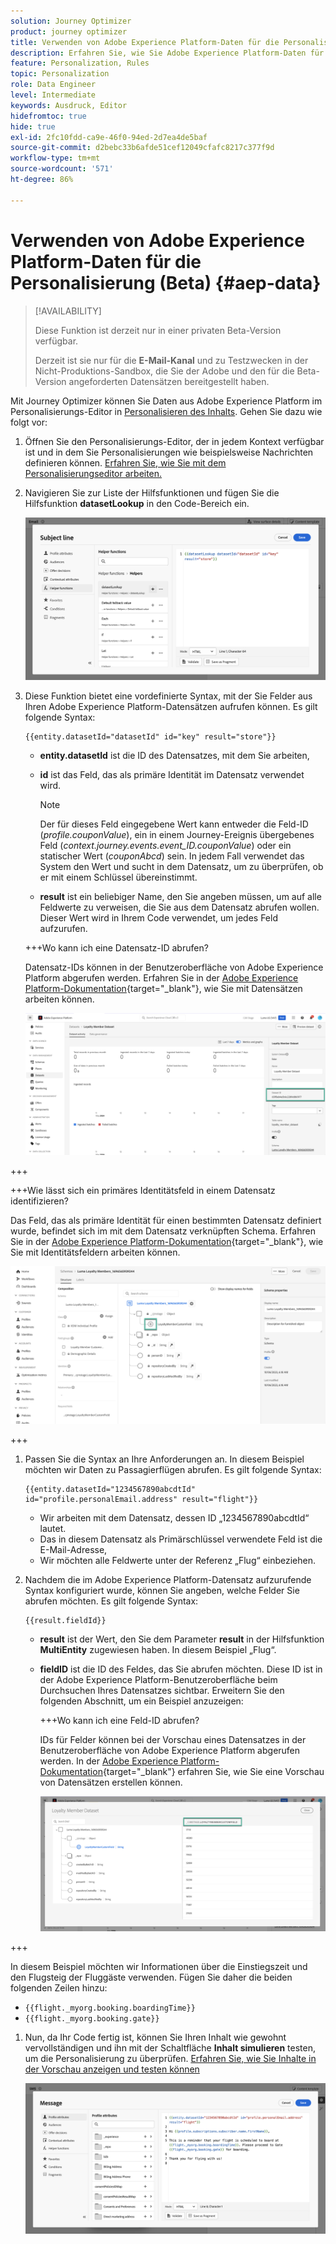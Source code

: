 ```yaml
---
solution: Journey Optimizer
product: journey optimizer
title: Verwenden von Adobe Experience Platform-Daten für die Personalisierung (Beta)
description: Erfahren Sie, wie Sie Adobe Experience Platform-Daten für die Personalisierung verwenden.
feature: Personalization, Rules
topic: Personalization
role: Data Engineer
level: Intermediate
keywords: Ausdruck, Editor
hidefromtoc: true
hide: true
exl-id: 2fc10fdd-ca9e-46f0-94ed-2d7ea4de5baf
source-git-commit: d2bebc33b6afde51cef12049cfafc8217c377f9d
workflow-type: tm+mt
source-wordcount: '571'
ht-degree: 86%

---
```


# Verwenden von Adobe Experience Platform-Daten für die Personalisierung (Beta) {#aep-data}

>[!AVAILABILITY]
>
>Diese Funktion ist derzeit nur in einer privaten Beta-Version verfügbar.
>
>Derzeit ist sie nur für die **E-Mail-Kanal** und zu Testzwecken in der Nicht-Produktions-Sandbox, die Sie der Adobe und den für die Beta-Version angeforderten Datensätzen bereitgestellt haben.

Mit Journey Optimizer können Sie Daten aus Adobe Experience Platform im Personalisierungs-Editor in [Personalisieren des Inhalts](../personalization/personalize.md). Gehen Sie dazu wie folgt vor:

1. Öffnen Sie den Personalisierungs-Editor, der in jedem Kontext verfügbar ist und in dem Sie Personalisierungen wie beispielsweise Nachrichten definieren können. [Erfahren Sie, wie Sie mit dem Personalisierungseditor arbeiten.](../personalization/personalization-build-expressions.md)

1. Navigieren Sie zur Liste der Hilfsfunktionen und fügen Sie die Hilfsfunktion **datasetLookup** in den Code-Bereich ein.

   ![](assets/aep-data-helper.png)

1. Diese Funktion bietet eine vordefinierte Syntax, mit der Sie Felder aus Ihren Adobe Experience Platform-Datensätzen aufrufen können. Es gilt folgende Syntax:

   ```
   {{entity.datasetId="datasetId" id="key" result="store"}}
   ```

   * **entity.datasetId** ist die ID des Datensatzes, mit dem Sie arbeiten,
   * **id** ist das Feld, das als primäre Identität im Datensatz verwendet wird.

     >[!NOTE]
     >
     >Der für dieses Feld eingegebene Wert kann entweder die Feld-ID (*profile.couponValue*), ein in einem Journey-Ereignis übergebenes Feld (*context.journey.events.event_ID.couponValue*) oder ein statischer Wert (*couponAbcd*) sein. In jedem Fall verwendet das System den Wert und sucht in dem Datensatz, um zu überprüfen, ob er mit einem Schlüssel übereinstimmt.

   * **result** ist ein beliebiger Name, den Sie angeben müssen, um auf alle Feldwerte zu verweisen, die Sie aus dem Datensatz abrufen wollen. Dieser Wert wird in Ihrem Code verwendet, um jedes Feld aufzurufen.

   +++Wo kann ich eine Datensatz-ID abrufen?

   Datensatz-IDs können in der Benutzeroberfläche von Adobe Experience Platform abgerufen werden. Erfahren Sie in der [Adobe Experience Platform-Dokumentation](https://experienceleague.adobe.com/de/docs/experience-platform/catalog/datasets/user-guide#view-datasets){target="_blank"}, wie Sie mit Datensätzen arbeiten können.

   ![](assets/aep-data-dataset.png)

+++

   +++Wie lässt sich ein primäres Identitätsfeld in einem Datensatz identifizieren?

   Das Feld, das als primäre Identität für einen bestimmten Datensatz definiert wurde, befindet sich im mit dem Datensatz verknüpften Schema. Erfahren Sie in der [Adobe Experience Platform-Dokumentation](https://experienceleague.adobe.com/de/docs/experience-platform/xdm/ui/fields/identity){target="_blank"}, wie Sie mit Identitätsfeldern arbeiten können.

   ![](assets/aep-data-identity.png)

+++

1. Passen Sie die Syntax an Ihre Anforderungen an. In diesem Beispiel möchten wir Daten zu Passagierflügen abrufen. Es gilt folgende Syntax:

   ```
   {{entity.datasetId="1234567890abcdtId" id="profile.personalEmail.address" result="flight"}}
   ```

   * Wir arbeiten mit dem Datensatz, dessen ID „1234567890abcdtId“ lautet.
   * Das in diesem Datensatz als Primärschlüssel verwendete Feld ist die E-Mail-Adresse,
   * Wir möchten alle Feldwerte unter der Referenz „Flug“ einbeziehen.

1. Nachdem die im Adobe Experience Platform-Datensatz aufzurufende Syntax konfiguriert wurde, können Sie angeben, welche Felder Sie abrufen möchten. Es gilt folgende Syntax:

   ```
   {{result.fieldId}}
   ```

   * **result** ist der Wert, den Sie dem Parameter **result** in der Hilfsfunktion **MultiEntity** zugewiesen haben. In diesem Beispiel „Flug“.
   * **fieldID** ist die ID des Feldes, das Sie abrufen möchten. Diese ID ist in der Adobe Experience Platform-Benutzeroberfläche beim Durchsuchen Ihres Datensatzes sichtbar. Erweitern Sie den folgenden Abschnitt, um ein Beispiel anzuzeigen:

     +++Wo kann ich eine Feld-ID abrufen?

     IDs für Felder können bei der Vorschau eines Datensatzes in der Benutzeroberfläche von Adobe Experience Platform abgerufen werden. In der [Adobe Experience Platform-Dokumentation](https://experienceleague.adobe.com/de/docs/experience-platform/catalog/datasets/user-guide#preview){target="_blank"} erfahren Sie, wie Sie eine Vorschau von Datensätzen erstellen können.

     ![](assets/aep-data-field.png)

+++

   In diesem Beispiel möchten wir Informationen über die Einstiegszeit und den Flugsteig der Fluggäste verwenden. Fügen Sie daher die beiden folgenden Zeilen hinzu:

   * `{{flight._myorg.booking.boardingTime}}`
   * `{{flight._myorg.booking.gate}}`

1. Nun, da Ihr Code fertig ist, können Sie Ihren Inhalt wie gewohnt vervollständigen und ihn mit der Schaltfläche **Inhalt simulieren** testen, um die Personalisierung zu überprüfen. [Erfahren Sie, wie Sie Inhalte in der Vorschau anzeigen und testen können](../content-management/preview-test.md)


   ![](assets/aep-data-sample.png)
